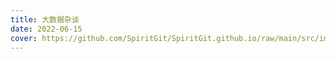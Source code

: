 ```yaml
---
title: 大数据杂谈
date: 2022-06-15
cover: https://github.com/SpiritGit/SpiritGit.github.io/raw/main/src/images/covers/data_structures_algorithms.jpg
---
```


